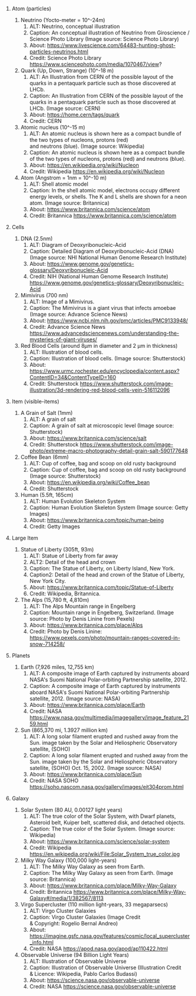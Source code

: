 1. Atom (particles) 
    1. Neutrino (Yocto-meter = 10^-24m) 
        1. ALT: Neutrino, conceptual illustration 
        2. Caption: An conceptual illustration of Neutrino from Giroscience / Science Photo Library (Image source: Science Photo Library)
        3. About: https://www.livescience.com/64483-hunting-ghost-particles-neutrinos.html 
        4. Credit: Science Photo Library https://www.sciencephoto.com/media/1070467/view? 
    2. Quark (Up, Down, Strange) (10^-18 m) 
        1. ALT: An Illustration from CERN of the possible layout of the quarks in a pentaquark particle such as those discovered at LHCb.
        2. Caption: An Illustration from CERN of the possible layout of the quarks in a pentaquark particle such as those discovered at LHCb. (Image source: CERN)
        3. About: https://home.cern/tags/quark 
        4. Credit: CERN 
    3. Atomic nucleus (10^-15 m)
        1. ALT: An atomic nucleus is shown here as a compact bundle of the two types of nucleons, protons (red) and neutrons (blue). (Image source: Wikipedia)
        2. Caption: An atomic nucleus is shown here as a compact bundle of the two types of nucleons, protons (red) and neutrons (blue). 
        3. About: https://en.wikipedia.org/wiki/Nucleon 
        4. Credit: Wikipedia https://en.wikipedia.org/wiki/Nucleon 
    4. Atom (Angstrom = 1nm = 10^-10 m) 
        1. ALT: Shell atomic model
        2. Caption: In the shell atomic model, electrons occupy different energy levels, or shells. The K and L shells are shown for a neon atom. (Image source: Britannica)
        3. About: https://www.britannica.com/science/atom
        4. Credit: Britannica https://www.britannica.com/science/atom

2. Cells 
    1. DNA (2.5nm)
        1. ALT: Diagram of Deoxyribonucleic-Acid
        2. Caption: Detailed Diagram of Deoxyribonucleic-Acid (DNA) (Image source: NHI National Human Genome Research Institute)
        3. About: https://www.genome.gov/genetics-glossary/Deoxyribonucleic-Acid 
        4. Credit: NIH (National Human Genome Research Institute) https://www.genome.gov/genetics-glossary/Deoxyribonucleic-Acid 
    2. Mimivirus (700 nm)
        1. ALT: Image of a Mimivirus. 
        2. Caption: The Mimivirus is a giant virus that infects amoebae (Image source: Advance Science News) 
        3. About: https://www.ncbi.nlm.nih.gov/pmc/articles/PMC9133948/ 
        4. Credit: Advance Science News https://www.advancedsciencenews.com/understanding-the-mysteries-of-giant-viruses/ 
    3. Red Blood Cells (around 8μm in diameter and 2 μm in thickness) 
        1. ALT: Illustration of blood cells.
        2. Caption: Illustration of blood cells. (Image source: Shutterstock)
        3. About: https://www.urmc.rochester.edu/encyclopedia/content.aspx?ContentID=34&ContentTypeID=160 
        4. Credit: Shutterstock https://www.shutterstock.com/image-illustration/3d-rendering-red-blood-cells-vein-516112096 

3. Item (visible-items) 
    1. A Grain of Salt (1mm)
        1. ALT: A grain of salt 
        2. Caption: A grain of salt at microscopic level (Image source: Shutterstock)
        3. About: https://www.britannica.com/science/salt 
        4. Credit: Shutterstock https://www.shutterstock.com/image-photo/extreme-macro-photography-detail-grain-salt-590177648 
    2. Coffee Bean (6mm)
        1. ALT: Cup of coffee, bag and scoop on old rusty background
        2. Caption: Cup of coffee, bag and scoop on old rusty background (Image source: Shutterstock)
        3. About: https://en.wikipedia.org/wiki/Coffee_bean 
        4. Credit: Shutterstock
    3. Human (5.5ft, 165cm)
        1. ALT: Human Evolution Skeleton System
        2. Caption: Human Evolution Skeleton System (Image source: Getty Images)
        3. About: https://www.britannica.com/topic/human-being
        4. Credit: Getty Images 

4. Large Item 
    1. Statue of Liberty (305ft, 93m)
        1. ALT: Statue of Liberty from far away
        2. ALT2: Detail of the head and crown 
        3. Caption: The Statue of Liberty, on Liberty Island, New York.
        4. Caption2: Detail of the head and crown of the Statue of Liberty, New York City.
        5. About: https://www.britannica.com/topic/Statue-of-Liberty 
        6. Credit: Wikipedia, Britannica. 
    2. The Alps (15,780 ft, 4,810m)
        1. ALT: The Alps Mountain range in Engelberg
        2. Caption: Mountain range in Engelberg, Switzerland. (Image source: Photo by Denis Linine from Pexels)
        3. About: https://www.britannica.com/place/Alps 
        4. Credit: Photo by Denis Linine: https://www.pexels.com/photo/mountain-ranges-covered-in-snow-714258/ 

5. Planets 
    1. Earth (7,926 miles, 12,755 km)
        1. ALT: A composite image of Earth captured by instruments aboard NASA's Suomi National Polar-orbiting Partnership satellite, 2012. 
        2. Caption: A composite image of Earth captured by instruments aboard NASA's Suomi National Polar-orbiting Partnership satellite, 2012. (Image source: NASA)
        3. About: https://www.britannica.com/place/Earth 
        4. Credit: NASA https://www.nasa.gov/multimedia/imagegallery/image_feature_2159.html 
    2. Sun  (865,370 mi, 1.3927 million km) 
        1. ALT: A long solar filament erupted and rushed away from the Sun. image taken by the Solar and Heliospheric Observatory satellite, (SOHO)
        2. Caption: A long solar filament erupted and rushed away from the Sun. image taken by the Solar and Heliospheric Observatory satellite, (SOHO) Oct. 15, 2002. (Image source: NASA)
        3. About: https://www.britannica.com/place/Sun 
        4. Credit: NASA SOHO https://soho.nascom.nasa.gov/gallery/images/eit304prom.html 

6. Galaxy  
    1. Solar System (80 AU, 0.00127 light years)
        1. ALT: The true color of the Solar System, with Dwarf planets, Asteroid belt, Kuiper belt, scattered disk, and detached objects. 
        2. Caption: The true color of the Solar System. (Image source: Wikipedia)
        3. About: https://www.britannica.com/science/solar-system 
        4. Credit: Wikipedia https://en.wikipedia.org/wiki/File:Solar_System_true_color.jpg 
    2. Milky Way Galaxy (100,000 light-years)
        1. ALT: The Milky Way Galaxy as seen from Earth.
        2. Caption: The Milky Way Galaxy as seen from Earth. (Image source: Britannica)
        3. About: https://www.britannica.com/place/Milky-Way-Galaxy 
        4. Credit: Britannica https://www.britannica.com/place/Milky-Way-Galaxy#/media/1/382567/8113 
    3. Virgo Supercluster (110 million light-years, 33 megaparsecs)
        1. ALT: Virgo Cluster Galaxies
        2. Caption: Virgo Cluster Galaxies (Image Credit & Copyright: Rogelio Bernal Andreo)
        3. About: https://imagine.gsfc.nasa.gov/features/cosmic/local_supercluster_info.html 
        4. Credit: NASA https://apod.nasa.gov/apod/ap110422.html 
    4. Observable Universe (94 Billion Light Years)  
        1. ALT: Illustration of Observable Universe
        2. Caption: Illustration of Observable Universe (Illustration Credit & Licence: Wikipedia, Pablo Carlos Budassi)
        3. About: https://science.nasa.gov/observable-universe 
        4. Credit: NASA https://science.nasa.gov/observable-universe  